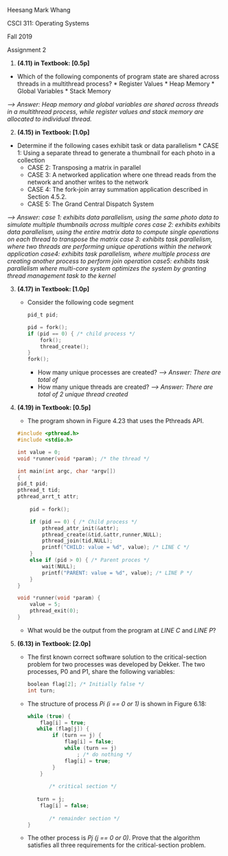 Heesang Mark Whang

CSCI 311: Operating Systems

Fall 2019

Assignment 2

1. **(4.11) in Textbook: [0.5p]**
* Which of the following components of program state are shared across threads in a multithread process?
	  * Register Values
	  * Heap Memory
	  * Global Variables
	  * Stack Memory

*--> Answer: Heap memory and global variables are shared across threads in a multithread process, while register values and stack memory are allocated to individual thread.*



2. **(4.15) in Textbook: [1.0p]**
* Determine if the following cases exhibit task or data parallelism
		* CASE 1: Using a separate thread to generate a thumbnail for each photo in a collection
	* CASE 2: Transposing a matrix in parallel
	* CASE 3: A networked application where one thread reads from the network and another writes to the network
	* CASE 4: The fork-join array summation application described in Section 4.5.2.
	* CASE 5: The Grand Central Dispatch System  
	

*--> Answer:*
	*case 1: exhibits data parallelism, using the same photo data to simulate multiple thumbnails across multiple cores*
	*case 2: exhibits exhibits data parallelism, using the entire matrix data to compute single operations on each thread to transpose the matrix*
	*case 3: exhibits task parallelism, where two threads are performing unique operations within the network application*
	*case4: exhibits task parallelism, where multiple process are creating another process to perform join operation*
	*case5: exhibits task parallelism where multi-core system optimizes the system by granting thread management task to the kernel*



3. **(4.17) in Textbook: [1.0p]**

	* Consider the following code segment
		
		```C
		pid_t pid;
		
		pid = fork();
		if (pid == 0) { /* child process */
			fork();
		    thread_create();
		}
		fork();
		```
		
		* How many unique processes are created?
		  *--> Answer: There are total of*
		* How many unique threads are created?
		  *--> Answer: There are total of 2 unique thread created* 


4. **(4.19) in Textbook: [0.5p]**

	* The program shown in Figure 4.23 that uses the Pthreads API. 
	
	```c
	#include <pthread.h>
	#include <stdio.h>
	
	int value = 0;
	void *runner(void *param); /* the thread */
	
	int main(int argc, char *argv[])
	{
	pid_t pid;
	pthread_t tid;
	pthread_arrt_t attr;
	    
	    pid = fork();
	
	    if (pid == 0) { /* Child process */
	        pthread_attr_init(&attr);
	        pthread_create(&tid,&attr,runner,NULL);
	        pthread_join(tid,NULL);
	        printf("CHILD: value = %d", value); /* LINE C */
	    }
	    else if (pid > 0) { /* Parent proces */
	    	wait(NULL);
	        printf("PARENT: value = %d", value); /* LINE P */
	    }
	}
	
	void *runner(void *param) {
	    value = 5;
	    pthread_exit(0);
	}
	```
	
	* What would be the output from the program at *LINE C* and *LINE P*?

5. **(6.13) in Textbook: [2.0p]**

   * The first known correct software solution to the critical-section problem for two processes was developed by Dekker. The two processes, P0 and P1, share the following variables:

     ```C
     boolean flag[2]; /* Initially false */
     int turn;
     ```
     
   * The structure of process *Pi (i == 0 or 1)* is shown in Figure 6.18:
   
     ```C
     while (true) { 
         flag[i] = true;
     	while (flag[j]) { 
             if (turn == j) { 
                 flag[i] = false; 
                 while (turn == j) 
                     ; /* do nothing */ 
                 flag[i] = true; 
             } 
         } 
         
         	/* critical section */
         
     	turn = j; 
         flag[i] = false;
         
     		/* remainder section */
     }
     ```
   
   * The other process is *Pj (j == 0 or 0)*. Prove that the algorithm satisfies all three requirements for the critical-section problem.

